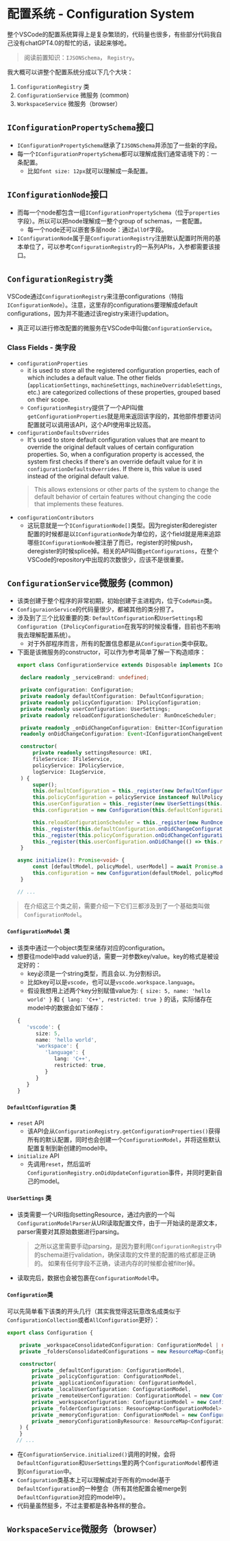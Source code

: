 # 配置系统 - Configuration System
整个VSCode的配置系统算得上是复杂繁琐的，代码量也很多，有些部分代码我自己没有chatGPT4.0的帮忙的话，读起来够呛。

> 阅读前置知识：`IJSONSchema`， `Registry`。

我大概可以讲整个配置系统分成以下几个大块：
1. `ConfigurationRegistry` 类
2. `ConfigurationService` 微服务 (common)
3. `WorkspaceService` 微服务（browser）

## `IConfigurationPropertySchema`接口
* `IConfigurationPropertySchema`继承了`IJSONSchema`并添加了一些新的字段。
* 每一个`IConfigurationPropertySchema`都可以理解成我们通常语境下的：一条配置。
    * 比如`font size: 12px`就可以理解成一条配置。

## `IConfigurationNode`接口
* 而每一个node都包含一组`IConfigurationPropertySchema`（位于`properties`字段）。所以可以把node理解成一整个group of schemas，一套配置。
    * 每一个node还可以嵌套多层node：通过`allOf`字段。
* `IConfigurationNode`属于是`ConfigurationRegistry`注册默认配置时所用的基本单位了，可以参考`ConfigurationRegistry`的一系列APIs，入参都需要该接口。

## `ConfigurationRegistry`类
VSCode通过`ConfigurationRegistry`来注册configurations（特指`IConfigurationNode`）。注意，这里存的configurations要理解成default configurations，因为并不能通过该registry来进行updation。
- 真正可以进行修改配置的微服务在VSCode中叫做`ConfigurationService`。

### Class Fields - 类字段
- `configurationProperties`
  - it is used to store all the registered configuration properties, each of which includes a default value. The other fields (`applicationSettings`, `machineSettings`, `machineOverridableSettings`, etc.) are categorized collections of these properties, grouped based on their scope.
  - `ConfigurationRegistry`提供了一个API叫做`getConfigurationProperties`就是用来返回该字段的，其他部件想要访问配置就可以调用该API，这个API使用率比较高。
- `configurationDefaultsOverrides`
  - It's used to store default configuration values that are meant to override the original default values of certain configuration properties. So, when a configuration property is accessed, the system first checks if there's an override default value for it in `configurationDefaultsOverrides`. If there is, this value is used instead of the original default value.
  > This allows extensions or other parts of the system to change the default behavior of certain features without changing the code that implements these features.
- `configurationContributors`
  - 这玩意就是一个`IConfigurationNode[]`类型。因为register和deregister配置的时候都是以`IConfigurationNode`为单位的，这个field就是用来追踪哪些`IConfigurationNode`被注册了而已，register的时候push，deregister的时候splice掉。相关的API叫做`getConfigurations`，在整个VSCode的repository中出现的次数很少，应该不是很重要。

## `ConfigurationService`微服务 (common)
- 该类创建于整个程序的非常初期，初始创建于主进程内，位于`CodeMain`类。
- `ConfiguraionService`的代码量很少，都被其他的类分担了。
- 涉及到了三个比较重要的类: `DefaultConfiguration`和`UserSettings`和`Configuration`（`IPolicyConfiguration`在我写的时候没看懂，目前也不影响我去理解配置系统）。
   - 对于外部程序而言，所有的配置信息都是从`Configuration`类中获取。
- 下面是该微服务的constructor，可以作为参考简单了解一下构造顺序：
   ```ts
   export class ConfigurationService extends Disposable implements IConfigurationService, IDisposable {

	declare readonly _serviceBrand: undefined;

	private configuration: Configuration;
	private readonly defaultConfiguration: DefaultConfiguration;
	private readonly policyConfiguration: IPolicyConfiguration;
	private readonly userConfiguration: UserSettings;
	private readonly reloadConfigurationScheduler: RunOnceScheduler;

	private readonly _onDidChangeConfiguration: Emitter<IConfigurationChangeEvent> = this._register(new Emitter<IConfigurationChangeEvent>());
	readonly onDidChangeConfiguration: Event<IConfigurationChangeEvent> = this._onDidChangeConfiguration.event;

	constructor(
		private readonly settingsResource: URI,
		fileService: IFileService,
		policyService: IPolicyService,
		logService: ILogService,
	) {
		super();
		this.defaultConfiguration = this._register(new DefaultConfiguration());
		this.policyConfiguration = policyService instanceof NullPolicyService ? new NullPolicyConfiguration() : this._register(new PolicyConfiguration(this.defaultConfiguration, policyService, logService));
		this.userConfiguration = this._register(new UserSettings(this.settingsResource, undefined, extUriBiasedIgnorePathCase, fileService));
		this.configuration = new Configuration(this.defaultConfiguration.configurationModel, this.policyConfiguration.configurationModel, new ConfigurationModel(), new ConfigurationModel());

		this.reloadConfigurationScheduler = this._register(new RunOnceScheduler(() => this.reloadConfiguration(), 50));
		this._register(this.defaultConfiguration.onDidChangeConfiguration(({ defaults, properties }) => this.onDidDefaultConfigurationChange(defaults, properties)));
		this._register(this.policyConfiguration.onDidChangeConfiguration(model => this.onDidPolicyConfigurationChange(model)));
		this._register(this.userConfiguration.onDidChange(() => this.reloadConfigurationScheduler.schedule()));
	}
   
   async initialize(): Promise<void> {
		const [defaultModel, policyModel, userModel] = await Promise.all([this.defaultConfiguration.initialize(), this.policyConfiguration.initialize(), this.userConfiguration.loadConfiguration()]);
		this.configuration = new Configuration(defaultModel, policyModel, new ConfigurationModel(), userModel);
	}
   
   // ...
   ```

> 在介绍这三个类之前，需要介绍一下它们三都涉及到了一个基础类叫做`ConfigurationModel`。

#### `ConfigurationModel` 类
- 该类中通过一个object类型来储存对应的configuration。
- 想要往model中add value的话，需要一对参数key/value。key的格式是被设定好的：
   - key必须是一个string类型，而且会以`.`为分割标识。
   - 比如key可以是`vscode`，也可以是`vscode.workspace.language`。
   - 假设我想用上述两个key分别赋值value为: `{ size: 5, name: 'hello world' }` 和 `{ lang: 'C++', restricted: true }` 的话，实际储存在model中的数据会如下储存：
   ```ts
   {
      'vscode': {
         size: 5,
         name: 'hello world',
         'workspace': {
            'language': {
               lang: 'C++',
               restricted: true,
            }
         }
      }
   }
   ```

#### `DefaultConfiguration` 类
- `reset` API
   - 该API会从`ConfigurationRegistry.getConfigurationProperties()`获得所有的默认配置，同时也会创建一个`ConfigurationModel`，并将这些默认配置复制到新创建的model中。
- `initialize` API
   - 先调用`reset`，然后监听`ConfigurationRegistry.onDidUpdateConfiguration`事件，并同时更新自己的model。


#### `UserSettings` 类
- 该类需要一个URI指向settingResource，通过内嵌的一个叫`ConfigurationModelParser`从URI读取配置文件，由于一开始读的是源文本，parser需要对其原始数据进行parsing。
   > 之所以这里需要手动parsing，是因为要利用`ConfigurationRegistry`中的schema进行validation，确保读取的文件里的配置的格式都是正确的。
   > 如果有任何字段不正确，读进内存的时候都会被filter掉。
- 读取完后，数据也会被包裹在`ConfigurationModel`中。


#### `Configuration`类
可以先简单看下该类的开头几行（其实我觉得这玩意改名成类似于`ConfigurationCollection`或者`AllConfiguration`更好）：
```ts
export class Configuration {

	private _workspaceConsolidatedConfiguration: ConfigurationModel | null = null;
	private _foldersConsolidatedConfigurations = new ResourceMap<ConfigurationModel>();

	constructor(
		private _defaultConfiguration: ConfigurationModel,
		private _policyConfiguration: ConfigurationModel,
		private _applicationConfiguration: ConfigurationModel,
		private _localUserConfiguration: ConfigurationModel,
		private _remoteUserConfiguration: ConfigurationModel = new ConfigurationModel(),
		private _workspaceConfiguration: ConfigurationModel = new ConfigurationModel(),
		private _folderConfigurations: ResourceMap<ConfigurationModel> = new ResourceMap<ConfigurationModel>(),
		private _memoryConfiguration: ConfigurationModel = new ConfigurationModel(),
		private _memoryConfigurationByResource: ResourceMap<ConfigurationModel> = new ResourceMap<ConfigurationModel>()
	) {
	}
   // ...
```
- 在`ConfigurationService.initialized()`调用的时候，会将`DefaultConfiguration`和`UserSettings`里的两个`ConfigurationModel`都传进到`Configuration`中。
- `Configuration`类基本上可以理解成对于所有的model基于`DefaultConfiguration`的一种整合（所有其他配置会被merge到`DefaultConfiguration`对应的model中）。
- 代码量虽然挺多，不过主要都是各种各样的整合。


## `WorkspaceService`微服务（browser）

